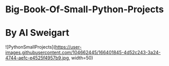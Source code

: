 # Big-Book-Of-Small-Python-Projects
# By Al Sweigart

![PythonSmallProjects](https://user-images.githubusercontent.com/104662445/166401845-4d52c243-3a24-4744-aefc-e4525f4957b9.jpg, width=50)
